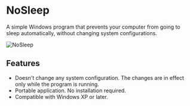 # NoSleep
A simple Windows program that prevents your computer from going to sleep automatically, without changing system configurations.

![NoSleep](https://github.com/user-attachments/assets/3fee7daf-fe4e-4a09-8f16-dbf4ada3d64e)

## Features
- Doesn't change any system configuration. The changes are in effect only while the program is running.
- Portable application. No installation required.
- Compatible with Windows XP or later.
